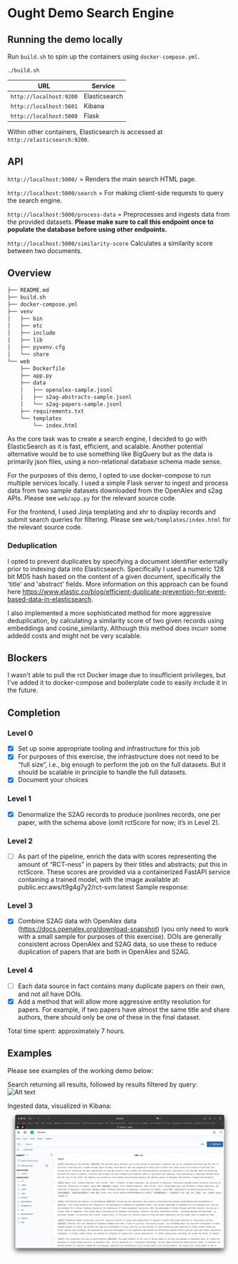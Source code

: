 # Ought Demo Search Engine

## Running the demo locally

Run `build.sh` to spin up the containers using `docker-compose.yml`.

```
./build.sh
```

| URL                     | Service       |
|-------------------------|---------------|
| `http://localhost:9200` | Elasticsearch |
| `http://localhost:5601` | Kibana        |
| `http://localhost:5000` | Flask         |

Within other containers, Elasticsearch is accessed at `http://elasticsearch:9200`.

## API

`http://localhost:5000/` = Renders the main search HTML page.

`http://localhost:5000/search` = For making client-side requests to query the search engine.

`http://localhost:5000/process-data` = Preprocesses and ingests data from the provided datasets. **Please make sure to call this endpoint once to populate the database before using other endpoints.**

`http://localhost:5000/similarity-score` Calculates a similarity score between two documents.


## Overview

```
├── README.md
├── build.sh
├── docker-compose.yml
├── venv
│   ├── bin
│   ├── etc
│   ├── include
│   ├── lib
│   ├── pyvenv.cfg
│   └── share
└── web
    ├── Dockerfile
    ├── app.py
    ├── data
    │   ├── openalex-sample.jsonl
    │   ├── s2ag-abstracts-sample.jsonl
    │   └── s2ag-papers-sample.jsonl
    ├── requirements.txt
    └── templates
        └── index.html
```

As the core task was to create a search engine, I decided to go with ElasticSearch as it is fast, efficient, and scalable. 
Another potential alternative would be to use something like BigQuery but as the data is primarily json files, using a non-relational database schema made sense. 

For the purposes of this demo, I opted to use docker-compose to run multiple services locally. 
I used a simple Flask server to ingest and process data from two sample datasets downloaded from the OpenAlex and s2ag APIs.
Please see `web/app.py` for the relevant source code.

For the frontend, I used Jinja templating and xhr to display records and submit search queries for filtering.
Please see `web/templates/index.html` for the relevant source code.

### Deduplication

I opted to prevent duplicates by specifying a document identifier externally prior to indexing data into Elasticsearch. Specifically I used a numeric 128 bit MD5 hash based on the content of a given document, specifically the 'title' and 'abstract' fields. More information on this approach can be found here https://www.elastic.co/blog/efficient-duplicate-prevention-for-event-based-data-in-elasticsearch. 

I also implemented a more sophisticated method for more aggressive deduplication, by calculating a similarity score of two given records using embeddings and cosine_similarity. Although this method does incurr some addedd costs and might not be very scalable.


## Blockers

I wasn't able to pull the rct Docker image due to insufficient privileges, but I've added it to docker-compose and boilerplate code to easily include it in the future.

## Completion

### Level 0
- [x] Set up some appropriate tooling and infrastructure for this job
- [x] For purposes of this exercise, the infrastructure does not need to be “full size”, i.e., big enough to perform the job on the full datasets.
But it should be scalable in principle to handle the full datasets.
- [x] Document your choices

### Level 1
- [x] Denormalize the S2AG records to produce jsonlines records, one per paper, with the schema above (omit rctScore for now; it’s in Level 2).

### Level 2
- [ ] As part of the pipeline, enrich the data with scores representing the amount of “RCT-ness” in papers by their titles and abstracts; put this in rctScore.
These scores are provided via a containerized FastAPI service containing a trained model, with the image available at: public.ecr.aws/t9g4g7y2/rct-svm:latest
Sample response:

### Level 3
- [x] Combine S2AG data with OpenAlex data (https://docs.openalex.org/download-snapshot) (you only need to work with a small sample for purposes of this exercise).
DOIs are generally consistent across OpenAlex and S2AG data, so use these to reduce duplication of papers that are both in OpenAlex and S2AG.

### Level 4
- [ ] Each data source in fact contains many duplicate papers on their own, and not all have DOIs.
- [x] Add a method that will allow more aggressive entity resolution for papers. For example, if two papers have almost the same title and share authors, there should only be one of these in the final dataset.

Total time spent: approximately 7 hours.

## Examples

Please see examples of the working demo below:

Search returning all results, followed by results filtered by query:
<br>
![Alt text](./images/ought-demo-screengrab.gif "Search")

Ingested data, visualized in Kibana:
![Alt text](./images/es-screencap.jpg "Kibana")


